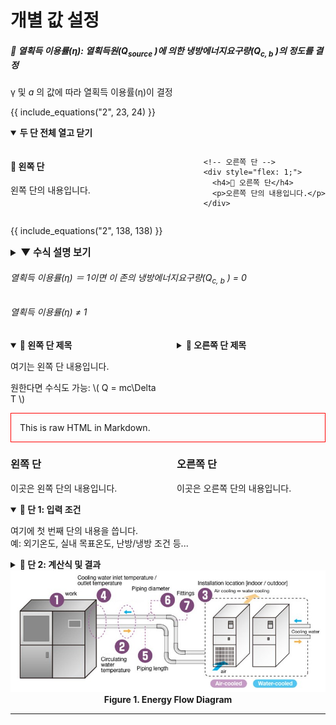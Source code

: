 # 개별 값 설정

##### 🚩 열획득 이용률(&eta;): 열획득원(<em>Q<sub>source</sub></em> )에 의한 냉방에너지요구량(<em>Q<sub>c, b</sub></em> )의 정도를 결정 
&gamma; 및 <em>a </em>의 값에 따라 열획득 이용률(&eta;)이 결정  

{{ include_equations("2", 23, 24) }}  


<details open>
  <summary><strong> 두 단 전체 열고 닫기</strong></summary>

  <div style="display: flex; gap: 2em; margin-top: 1em;">
    <!-- 왼쪽 단 -->
    <div style="flex: 1;">
      <h4>🔹 왼쪽 단</h4>
      <p>왼쪽 단의 내용입니다.</p>
    </div>

    <!-- 오른쪽 단 -->
    <div style="flex: 1;">
      <h4>🔸 오른쪽 단</h4>
      <p>오른쪽 단의 내용입니다.</p>
    </div>
  </div>

</details>


{{ include_equations("2", 138, 138) }}  

<details>
  <summary style="font-weight: bold; font-size: 1.1em;">▼ 수식 설명 보기</summary>
  <div style="display: flex; gap: 2em; margin-top: 1em;">
    <div style="flex: 1;">
      <h3>왼쪽 단</h3>
      <p>이곳은 왼쪽 단의 내용입니다. 예: 수식에 사용된 변수 설명</p>
    </div>
    <div style="flex: 1;">
      <h3>오른쪽 단</h3>
      <p>이곳은 오른쪽 단의 내용입니다. 예: 실제 적용 사례나 계산 예시</p>
    </div>
  </div>
</details>



###### 열획득 이용률(&eta;) ＝ 1이면 이 존의 냉방에너지요구량(<em>Q<sub>c, b</sub></em> ) = 0



###### 열획득 이용률(&eta;) ≠ 1


<div style="display: flex; gap: 2em;">

  <!-- 왼쪽 단 -->
  <div style="flex: 1;">
    <details open>
      <summary><strong>🔹 왼쪽 단 제목</strong></summary>
      <p>여기는 왼쪽 단 내용입니다.</p>
      <p>원한다면 수식도 가능: \( Q = mc\Delta T \)</p>
    </details>
  </div>

  <!-- 오른쪽 단 -->
  <div style="flex: 1;">
    <details>
      <summary><strong>🔸 오른쪽 단 제목</strong></summary>
      <p>여기는 오른쪽 단 내용입니다.</p>
      <ul>
        <li>항목 1</li>
        <li>항목 2</li>
      </ul>
    </details>
  </div>

</div>




<div style="border: 1px solid red; padding: 1em;">
This is raw HTML in Markdown.
</div>

<div style="display: flex; gap: 2em;">
  <div style="flex: 1;">
    <h3>왼쪽 단</h3>
    <p>이곳은 왼쪽 단의 내용입니다.</p>
  </div>
  <div style="flex: 1;">
    <h3>오른쪽 단</h3>
    <p>이곳은 오른쪽 단의 내용입니다.</p>
  </div>
</div>


<details open>
<summary><strong>🔹 단 1: 입력 조건</strong></summary>

여기에 첫 번째 단의 내용을 씁니다.  
예: 외기온도, 실내 목표온도, 난방/냉방 조건 등...

</details>

<details>
<summary><strong>🔸 단 2: 계산식 및 결과</strong></summary>

여기는 두 번째 단입니다.  
$$ Q_{cooling} = (1 - \eta) \cdot Q_{source} $$

</details>



<center>
  <img src="../../images/fig1.jpg" width="600" alt="Energy Flow Diagram">
  <div><strong>Figure 1. Energy Flow Diagram</strong></div>
</center>

---
